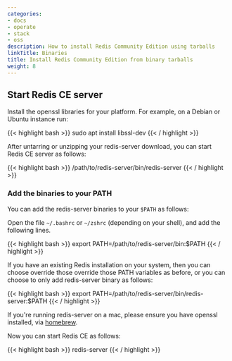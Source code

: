 ```yaml
---
categories:
- docs
- operate
- stack
- oss
description: How to install Redis Community Edition using tarballs
linkTitle: Binaries
title: Install Redis Community Edition from binary tarballs
weight: 8
---
```


## Start Redis CE server

Install the openssl libraries for your platform. For example, on a Debian or Ubuntu instance run:

{{< highlight bash >}}
sudo apt install libssl-dev
{{< / highlight >}}

After untarring or unzipping your redis-server download, you can start Redis CE server as follows:

{{< highlight bash >}}
/path/to/redis-server/bin/redis-server
{{< / highlight >}}

### Add the binaries to your PATH

You can add the redis-server binaries to your `$PATH` as follows:

Open the file `~/.bashrc` or `~/zshrc` (depending on your shell), and add the following lines.

{{< highlight bash >}}
export PATH=/path/to/redis-server/bin:$PATH
{{< / highlight >}}

If you have an existing Redis installation on your system, then you can choose override those override those PATH variables as before, or you can choose to only add redis-server binary as follows:

{{< highlight bash >}}
export PATH=/path/to/redis-server/bin/redis-server:$PATH
{{< / highlight >}}

If you're running redis-server on a mac, please ensure you have openssl installed, via [homebrew](https://brew.sh/).

Now you can start Redis CE as follows:

{{< highlight bash >}}
redis-server
{{< / highlight >}}
